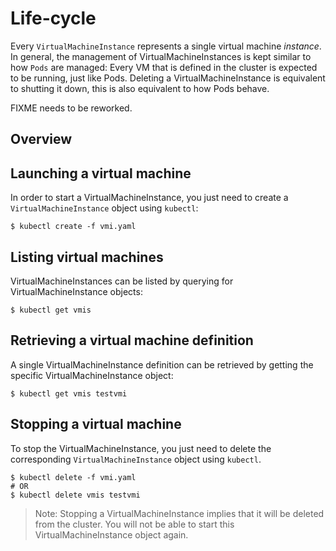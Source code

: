 Life-cycle
==========

Every `VirtualMachineInstance` represents a single virtual machine
*instance*. In general, the management of VirtualMachineInstances is
kept similar to how `Pods` are managed: Every VM that is defined in the
cluster is expected to be running, just like Pods. Deleting a
VirtualMachineInstance is equivalent to shutting it down, this is also
equivalent to how Pods behave.

FIXME needs to be reworked.

Overview
--------

Launching a virtual machine
---------------------------

In order to start a VirtualMachineInstance, you just need to create a
`VirtualMachineInstance` object using `kubectl`:

    $ kubectl create -f vmi.yaml

Listing virtual machines
------------------------

VirtualMachineInstances can be listed by querying for
VirtualMachineInstance objects:

    $ kubectl get vmis

Retrieving a virtual machine definition
---------------------------------------

A single VirtualMachineInstance definition can be retrieved by getting
the specific VirtualMachineInstance object:

    $ kubectl get vmis testvmi

Stopping a virtual machine
--------------------------

To stop the VirtualMachineInstance, you just need to delete the
corresponding `VirtualMachineInstance` object using `kubectl`.

    $ kubectl delete -f vmi.yaml
    # OR
    $ kubectl delete vmis testvmi

> Note: Stopping a VirtualMachineInstance implies that it will be
> deleted from the cluster. You will not be able to start this
> VirtualMachineInstance object again.
